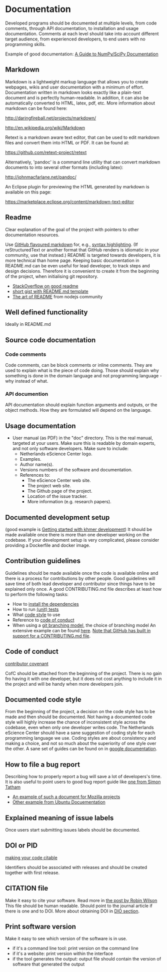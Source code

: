 # Documentation

Developed programs should be documented at multiple levels, from code comments, through API documentation, to installation and usage documentation.
Comments at each level should take into account different target audience, from experienced developers, to end users with no programming skills.

Example of good documentation: [A Guide to NumPy/SciPy Documentation](https://github.com/numpy/numpy/blob/master/doc/HOWTO_DOCUMENT.rst.txt)

## Markdown

Markdown is a lightweight markup language that allows you to create webpages, wikis and user documentation with a minimum of effort. Documentation written in markdown looks exactly like a plain-text document and is perfectly human-readable. In addition, it can also be automatically converted to HTML, latex, pdf, etc.
More information about markdown can be found here:

<http://daringfireball.net/projects/markdown/>

<http://en.wikipedia.org/wiki/Markdown>

Retext is a markdown aware text editor, that can be used to edit markdown files and convert them into HTML or PDF. It can be found at:

<https://github.com/retext-project/retext>

Alternatively, 'pandoc' is a command line utility that can convert markdown documents to into several other formats (including latex):

<http://johnmacfarlane.net/pandoc/>

An Eclipse plugin for previewing the HTML generated by markdown is available on this page:

<https://marketplace.eclipse.org/content/markdown-text-editor>

## Readme

Clear explanation of the goal of the project with pointers to other documentation resources.

Use [GitHub flavoured markdown](https://help.github.com/categories/writing-on-github) for, e.g.,
[syntax highlighting](https://help.github.com/articles/creating-and-highlighting-code-blocks).
(If reStructuredText or another format that GitHub renders is idiomatic in your community,
use that instead.)
README is targeted towards developers, it is more technical than home page.
Keeping basic documentation in README.md can be even useful for lead developer,
to track steps and design decisions.
Therefore it is convenient to create it from the beginning of the project,
when initialising git repository.

* [StackOverflow on good readme](https://web.archive.org/web/20170426031931/http://stackoverflow.com:80/questions/2304863/how-to-write-a-good-readme)
* [short gist with README.md template](https://gist.github.com/jxson/1784669)
* [The art of README](https://github.com/noffle/art-of-readme/blob/master/README.md) from nodejs community

## Well defined functionality

Ideally in README.md

## Source code documentation

### Code comments
Code comments, can be block comments or inline comments. They are used to explain what is the piece of code doing. Those should explain why something is done in the domain language and not programming language - why instead of what.

### API documention
API documentation should explain function arguments and outputs, or the object methods. How they are formulated will depend on the language.

## Usage documentation

* User manual (as PDF) in the "doc" directory. This is the real manual, targeted at your users. Make sure this is readable by domain experts, and not only software developers. Make sure to include:
    * Netherlands eScience Center logo.
    * Examples.
    * Author name(s).
    * Versions numbers of the software and documentation.
    * References to:
        * The eScience Center web site.
        * The project web site.
        * The Github page of the project.
        * Location of the issue tracker.
        * More information (e.g. research papers).

## Documented development setup

(good example is [Getting started with khmer development](http://khmer.readthedocs.org/en/latest/dev/getting-started.html))
It should be made available once there is more than one developer working on the codebase. If your development setup is very complicated, please consider providing a Dockerfile and docker image.

## Contribution guidelines

Guidelines should be made available once the code is available online and there is a process
for contributions by other people. Good guidelines will save time of both lead
developer and contributor since things have to be explained only once. A good CONTRIBUTING.md
file describes at least how to perform the following tasks:
- How to [install the dependencies](#documented-development-setup)
- How to run [(unit) tests](testing.html#unit-tests)
- What [code style](code_quality.html#coding-style) to use
- Reference to [code of conduct](#code-of-conduct)
- When using a [git branching model](version_control.html#choose-one-branching-model), the choice of branching model
An extensive example can be found [here](https://github.com/angular/angular.js/blob/master/CONTRIBUTING.md). [Note that GitHub has built in support for a CONTRIBUTING.md file](https://github.com/blog/1184-contributing-guidelines).

## Code of conduct

[contributor covenant](http://contributor-covenant.org/)

CofC should be attached from the beginning of the project. There is no gain fro having it with one
developer, but it does not cost anything to include it in the project and will be handy when more
developers join.

## Documented code style

From the beginning of the project, a decision on the code style has to be made
and then should be documented. Not having a documented code style will highly
increase the chance of inconsistent style across the codebase, even when only
one developer writes code. The Netherlands eScience Center should have a sane suggestion of coding style
for each programming language we use. Coding styles are about consistency
and making a choice, and not so much about the superiority of one style over the other.
A sane set of guides can be found on in [google documentation](https://github.com/google/styleguide).

## How to file a bug report

Describing how to properly report a bug will save a lot of developers's time.
It is also useful to point users to good bug report guide like [one from Simon Tatham]( http://www.chiark.greenend.org.uk/~sgtatham/bugs.html)

* [An example of such a document for Mozilla projects](https://developer.mozilla.org/en-US/docs/Mozilla/QA/Bug_writing_guidelines)
* [Other example from Ubuntu Docuementation](https://help.ubuntu.com/community/ReportingBugs)

## Explained meaning of issue labels

Once users start submitting issues labels should be documented.

## DOI or PID

[making your code citable](https://guides.github.com/activities/citable-code/)

Identifiers should be associated with releases and should be created together with first release.

## CITATION file

Make it easy to cite your software. Read more in [the post by Robin Wilson](http://www.software.ac.uk/blog/2013-09-02-encouraging-citation-software-introducing-citation-files)
This file should be human readable. Should point to the journal article if there is one and to DOI. More about obtaining DOI
in [DIO section](./documentation.html#doi-or-pid.html).

## Print software version

Make it easy to see which version of the software is in use.
- if it's a command line tool: print version on the command line
- if it's a website: print version within the interface
- if the tool generates the output: output file should contain the version of software that generated the output
